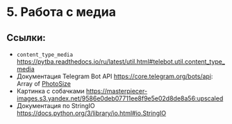 # 5. Работа с медиа

## Ссылки:
- `content_type_media` https://pytba.readthedocs.io/ru/latest/util.html#telebot.util.content_type_media
- Документация Telegram Bot API https://core.telegram.org/bots/api: Array of [PhotoSize](https://core.telegram.org/bots/api#photosize)
- Картинка с собачками https://masterpiecer-images.s3.yandex.net/9586e0deb07711ee8f9e5e02d8de8a56:upscaled
- Документация по StringIO https://docs.python.org/3/library/io.html#io.StringIO
